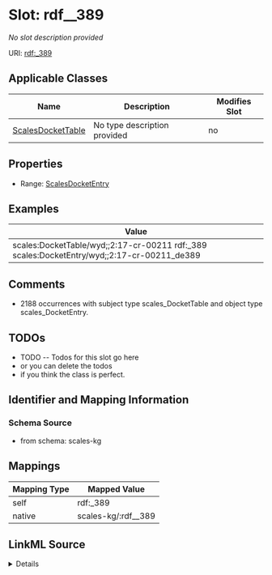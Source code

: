 

# Slot: rdf__389


_No slot description provided_





URI: [rdf:_389](http://www.w3.org/1999/02/22-rdf-syntax-ns#_389)



<!-- no inheritance hierarchy -->





## Applicable Classes

| Name | Description | Modifies Slot |
| --- | --- | --- |
| [ScalesDocketTable](../classes/ScalesDocketTable.md) | No type description provided |  no  |







## Properties

* Range: [ScalesDocketEntry](../classes/ScalesDocketEntry.md)






## Examples

| Value |
| --- |
| scales:DocketTable/wyd;;2:17-cr-00211 rdf:_389 scales:DocketEntry/wyd;;2:17-cr-00211_de389 |

## Comments

* 2188 occurrences with subject type scales_DocketTable and object type scales_DocketEntry.

## TODOs

* TODO -- Todos for this slot go here
* or you can delete the todos
* if you think the class is perfect.

## Identifier and Mapping Information







### Schema Source


* from schema: scales-kg




## Mappings

| Mapping Type | Mapped Value |
| ---  | ---  |
| self | rdf:_389 |
| native | scales-kg/:rdf__389 |




## LinkML Source

<details>
```yaml
name: rdf__389
description: No slot description provided
todos:
- TODO -- Todos for this slot go here
- or you can delete the todos
- if you think the class is perfect.
comments:
- 2188 occurrences with subject type scales_DocketTable and object type scales_DocketEntry.
examples:
- value: scales:DocketTable/wyd;;2:17-cr-00211 rdf:_389 scales:DocketEntry/wyd;;2:17-cr-00211_de389
from_schema: scales-kg
rank: 1000
slot_uri: rdf:_389
alias: rdf__389
domain_of:
- scales_DocketTable
range: scales_DocketEntry

```
</details>